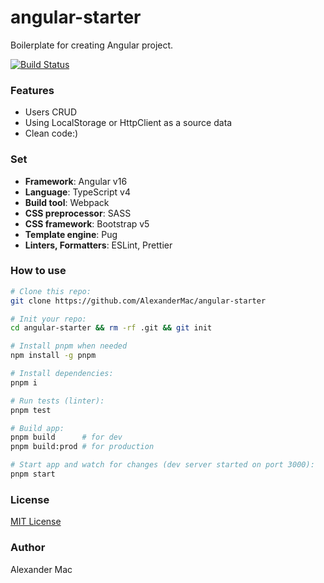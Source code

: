 # angular-starter
Boilerplate for creating Angular project.

[![Build Status](https://github.com/AlexanderMac/angular-starter/workflows/CI/badge.svg)](https://github.com/AlexanderMac/angular-starter/actions?query=workflow%3ACI)

### Features
- Users CRUD
- Using LocalStorage or HttpClient as a source data
- Clean code:)

### Set
- **Framework**: Angular v16
- **Language**: TypeScript v4
- **Build tool**: Webpack
- **CSS preprocessor**: SASS
- **CSS framework**: Bootstrap v5
- **Template engine**: Pug
- **Linters, Formatters**: ESLint, Prettier

### How to use
```sh
# Clone this repo:
git clone https://github.com/AlexanderMac/angular-starter

# Init your repo:
cd angular-starter && rm -rf .git && git init

# Install pnpm when needed
npm install -g pnpm

# Install dependencies:
pnpm i

# Run tests (linter):
pnpm test

# Build app:
pnpm build      # for dev
pnpm build:prod # for production

# Start app and watch for changes (dev server started on port 3000):
pnpm start
```

### License
[MIT License](LICENSE)

### Author
Alexander Mac